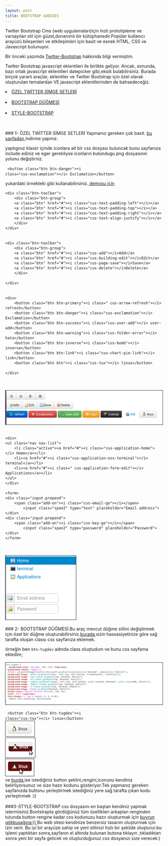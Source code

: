 ```yaml
---
layout: post
title: BOOTSTRAP GOODİES
---
```

Twitter Bootstrap Cms (web uygulamaları)için hızlı prototipleme ve varsayılan stil için güzel,donanımlı bir kütüphanedir.Popüler kullanıcı arayüzü bileşenleri ve etkileşimleri için basit ve esnek HTML, CSS ve Javascript bulunuyor.

Bir önceki yazımda <a href="http://tugdev.github.com/111/BOOTSTRAP/" >Twitter-Bootstrap</a> hakkında bilgi vermiştim.

   Twitter Bootstrap javascript eklentileri ile birlikte geliyor. Ancak, sonunda, bazı ortak javascript eklentileri datepicker gibi,eksik bulabilirsiniz. Burada birçok yararlı araçlar, eklentiler ve Twitter Bootstrap için özel olarak oluşturulan temalardan VE javascript eklentilerinden de bahsedeceğiz.
<br>
 
<li><a href="#İCON">ÖZEL TWİTTER SİMGE SETLERİ</a></li><br>
<li><a href="#DÜĞME"> BOOTSTRAP DÜĞMESİ</a></li><br>
<li><a href="#STYLE">STYLE-BOOTSTRAP </a></li><br>
<br>

###<a id="İCON"> 1- ÖZEL TWİTTER SİMGE SETLERİ </a>
Yapmanız gereken çok basit. <a href="http://favbulous.com/post/1006/create-custom-icons-for-twitter-bootstrap-easily"> bu sayfadan </a> indirme yapınız.

yaptıgınız klasör içinde iconlara ait bir css dosyası buluncak bunu sayfanıza include ediniz ve eger gerekliyse iconların bulundugu png dosyasının yolunu değiştirniz.
	
<code> &lt;button class="btn btn-danger"&gt;&lt;i class="cus-exclamation"&gt;&lt;/i&gt; Exclamation&lt;/button&gt; </code>

yukardaki örnekteki gibi kullanabilirsiniz.<a href="http://favbulous.com/demo/twitter-bootstrap-custom-icons/"> demosu için  </a>
<br>


	<div class="btn-toolbar">
		<div class="btn-group">
		<a class="btn" href="#"><i class="cus-text-padding-left"></i></a>
		<a class="btn" href="#"><i class="cus-text-padding-top"></i></a>
		<a class="btn" href="#"><i class="cus-text-padding-right"></i></a>
		<a class="btn" href="#"><i class="cus-text-align-justify"></i></a>	   
		</div>
	</div>


	<div class="btn-toolbar">
		<div class="btn-group">
		<a class="btn" href="#"><i class="cus-add"></i>Add</a>
		<a class="btn" href="#"><i class="cus-building-edit"></i>Edit</a>
		<a class="btn" href="#"><i class="cus-page-save"></i>Save</a>
		<a class="btn" href="#"><i class="cus-delete"></i>Delete</a>   
		</div>

	</div>


	<div>
		<button class="btn btn-primary"><i class=" cus-arrow-refresh"></i> refresh</button>
		<button class="btn btn-danger"><i class="cus-exclamation"></i> Exclamation</button>
		<button class="btn btn-success"><i class="cus-user-add"></i> user-add</button>
		<button class="btn btn-warning"><i class="cus-folder-error"></i> hata</button>
		<button class="btn btn-inverse"><i class="cus-bomb"></i> inverse</button>
		<button class="btn btn-link"><i class="cus-chart-pie-link"></i> link</button>
		<button class="btn btn"><i class="cus-tux"></i> linux</button>
	
	</div>	
<br>
<br>

<img src="/images/icons.png" name="resim" border="1" />
<br>
<br>

	<div>
	<ul class="nav nav-list">
		<li class="active"><a href="#"><i class="cus-application-home"></i> Home</a></li>
		<li><a href="#"><i class="cus-application-osx-terminal"></i> terminal</a></li>
		<li><a href="#"><i class=" cus-application-form-edit"></i> Applications</a></li>
	</ul>
	</div>
	
	<form>
	<div class="input-prepend">
		<span class="add-on"><i class="cus-email-go"></i></span>
	        <input class="span2" type="text" placeholder="Email address">
	</div>
	<div class="input-prepend">
		<span class="add-on"><i class="cus-key-go"></i></span>
	        <input class="span2" type="password" placeholder="Password">
	</div>
	</form>
<br>
<br>
<img src="/images/icons2.png" name="resim" border="1" />
<br>
<br>
###<a id="DÜĞME"> 2- BOOTSTRAP DÜĞMESİ </a>
Bu araç mevcut düğme stilini değiştirmek için özel bir düğme oluşturabilirsiniz.<a href="http://charliepark.org/bootstrap_buttons/">burada </a>sizin hassasiyetinize göre sağ tarafta oluşan classı css sayfanıza eklemek.

örneğin ben <code>btn-tugdev</code> adında class oluştudum ve bunu css sayfama ekledim;
<br>
<br>
	<img src="/images/class.png" name="resim" border="1" />
<br>

<code> &lt;button class="btn btn-tugdev"&gt;&lt;i class="cus-tux"&gt;&lt;/i&gt; linux&lt;/button&gt; </code>
<br>
<img src="/images/eski.png" name="resim" border="1" /> <br> <img src="/images/yeni1.png" name="resim" border="1" />
<br><img src="/images/yeni2.png" name="resim" border="1" />
<br>
ve <a href="http://www.plugolabs.com/twitter-bootstrap-button-generator/">burda </a> ise istediğiniz button şeklini,rengini,iconunu kendiniz belirliyorsunuz ve size hazır kodunu gösteriyor.Tek yapmanız gereken sayfanızda buttonu yerleştirmek istediğiniz yere sağ tarafta çıkan kodu yerleştirmek :))
<br>
<br>
###<a id="STYLE">3-STYLE-BOOTSTRAP </a>
css dosyasını en baştan kendiniz yapmak istermisiniz.Bootstrapta gördüğünüz tüm özellikleri arkaplan renginden tutunda button rengine kadar css kodunuzu hazır oluşturmak için <a href="http://stylebootstrap.info/"> buyrun gökkuşağına:)) </a> 
Bu web sitesi kendinize benzersiz tasarım oluşturmak için izin verir. Bu iyi bir arayüze sahip ve yeni stilinizi hızlı bir şekilde oluşturur.bu işlemi yaptıktan sonra,sayfanın el altında bulunan butona tıklayın ,tıkladıktan sonra yeni bir sayfa gelicek ve oluşturduğunuz css dosyanızı size verecek:)
